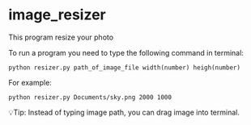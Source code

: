 # image_resizer
This program resize your photo

To run a program you need to type the following command in terminal:
```
python resizer.py path_of_image_file width(number) heigh(number)
```
For example: 
```
python resizer.py Documents/sky.png 2000 1000
```
💡Tip: Instead of typing image path, you can drag image into terminal.
